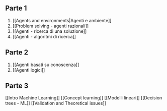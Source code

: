 ## Parte 1
1. [[Agents and environments|Agenti e ambiente]]
2. [[Problem solving - agenti razionali]]
3. [[Agenti - ricerca di una soluzione]]
4. [[Agenti - algoritmi di ricerca]]

## Parte 2
1. [[Agenti basati su conoscenza]]
2. [[Agenti logici]]

## Parte 3
[[Intro Machine Learning]]
[[Concept learning]]
[[Modelli lineari]]
[[Decision trees - ML]]
[[Validation and Theoretical issues]]